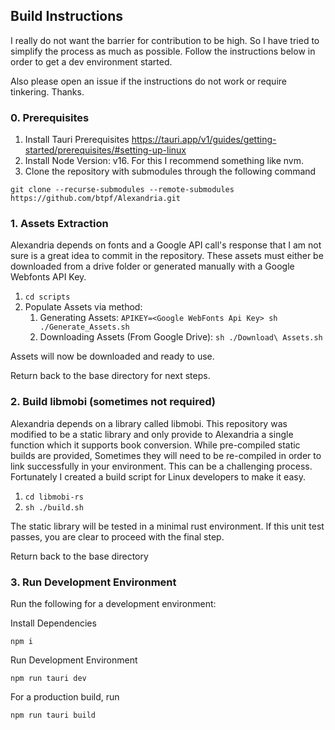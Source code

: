 ## Build Instructions

I really do not want the barrier for contribution to be high. So I have tried to simplify the process as much as possible. 
Follow the instructions below in order to get a dev environment started. 

Also please open an issue if the instructions do not work or require tinkering. Thanks.

 

### 0. Prerequisites

1. Install Tauri Prerequisites https://tauri.app/v1/guides/getting-started/prerequisites/#setting-up-linux
2. Install Node Version: v16. For this I recommend something like nvm.
3. Clone the repository with submodules through the following command
```
git clone --recurse-submodules --remote-submodules https://github.com/btpf/Alexandria.git 
```
### 1. Assets Extraction

Alexandria depends on fonts and a Google API call's response that I am not sure is a great idea to commit in the repository. These assets must either be downloaded from a drive folder or generated manually with a Google Webfonts API Key.

1. `cd scripts`
2. Populate Assets via method:
   1. Generating Assets:
      `APIKEY=<Google WebFonts Api Key> sh ./Generate_Assets.sh`
   2. Downloading Assets (From Google Drive):
      `sh ./Download\ Assets.sh`

Assets will now be downloaded and ready to use.

Return back to the base directory for next steps.

### 2. Build libmobi (sometimes not required)

Alexandria depends on a library called libmobi. This repository was modified to be a static library and only provide to Alexandria a single function which it supports book conversion. While pre-compiled static builds are provided, Sometimes they will need to be re-compiled in order to link successfully in your environment. This can be a challenging process.
Fortunately I created a build script for Linux developers to make it easy.

1. `cd libmobi-rs`
2. `sh ./build.sh`

The static library will be tested in a minimal rust environment. If this unit test passes, you are clear to proceed with the final step. 

Return back to the base directory

### 3. Run Development Environment

Run the following for a development environment:

Install Dependencies
```
npm i
```
Run Development Environment
```
npm run tauri dev
```

For a production build, run

```
npm run tauri build
```

